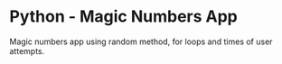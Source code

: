 # Python - Magic Numbers App
Magic numbers app using random method, for loops and times of user attempts.
